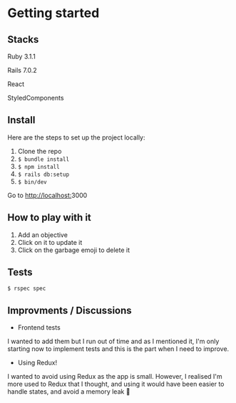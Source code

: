 # Getting started

## Stacks

Ruby 3.1.1

Rails 7.0.2

React

StyledComponents

## Install

Here are the steps to set up the project locally:

1. Clone the repo
2. `$ bundle install`
3. `$ npm install`
4. `$ rails db:setup`
5. `$ bin/dev`

Go to [http://localhost:](http://localhost:300)3000

## How to play with it

1. Add an objective
2. Click on it to update it
3. Click on the garbage emoji to delete it

## Tests

`$ rspec spec`

## **Improvments / Discussions**

- Frontend tests

I wanted to add them but I run out of time and as I mentioned it, I'm only starting now to implement tests and this is the part when I need to improve.

- Using Redux!

I wanted to avoid using Redux as the app is small. However, I realised I'm more used to Redux that I thought, and using it would have been easier to handle states, and avoid a memory leak 🙈
